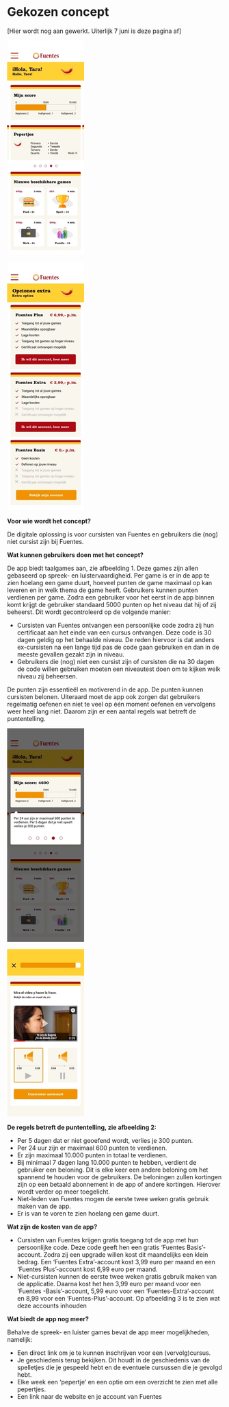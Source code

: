 # Gekozen concept

\[Hier wordt nog aan gewerkt. Uiterlijk 7 juni is deze pagina af\]

![](../.gitbook/assets/dashboard_500punten.jpg)

![Afbeelding 3](../.gitbook/assets/extra_opties.jpg)

  
**Voor wie wordt het concept?**

De digitale oplossing is voor cursisten van Fuentes en gebruikers die \(nog\) niet cursist zijn bij Fuentes. 

**Wat kunnen gebruikers doen met het concept?**

De app biedt taalgames aan, zie afbeelding 1. Deze games zijn allen gebaseerd op spreek- en luistervaardigheid. Per game is er in de app te zien hoelang een game duurt, hoeveel punten de game maximaal op kan leveren en in welk thema de game heeft. Gebruikers kunnen punten verdienen per game. Zodra een gebruiker voor het eerst in de app binnen komt krijgt de gebruiker standaard 5000 punten op het niveau dat hij of zij beheerst. Dit wordt gecontroleerd op de volgende manier:

* Cursisten van Fuentes ontvangen een persoonlijke code zodra zij hun certificaat aan het einde van een cursus ontvangen. Deze code is 30 dagen geldig op het behaalde niveau. De reden hiervoor is dat anders ex-cursisten na een lange tijd pas de code gaan gebruiken en dan in de meeste gevallen gezakt zijn in niveau.
* Gebruikers die \(nog\) niet een cursist zijn of cursisten die na 30 dagen de code willen gebruiken moeten een niveautest doen om te kijken welk niveau zij beheersen.

De punten zijn essentieël en motiverend in de app. De punten kunnen cursisten belonen. Uiteraard moet de app ook zorgen dat gebruikers regelmatig oefenen en niet te veel op één moment oefenen en vervolgens weer heel lang niet. Daarom zijn er een aantal regels wat betreft de puntentelling. 

![Afbeelding 2](../.gitbook/assets/dashboard_uitleg4.jpg)

![Afbeelding 1](../.gitbook/assets/luister_41_2_antwoord.jpg)

**De regels betreft de puntentelling, zie afbeelding 2:**

* Per 5 dagen dat er niet geoefend wordt, verlies je 300 punten.
* Per 24 uur zijn er maximaal 600 punten te verdienen.
* Er zijn maximaal 10.000 punten in totaal te verdienen.
* Bij minimaal 7 dagen lang 10.000 punten te hebben, verdient de gebruiker een beloning. Dit is elke keer een andere beloning om het spannend te houden voor de gebruikers. De beloningen zullen kortingen zijn op een betaald abonnement in de app of andere kortingen. Hierover wordt verder op meer toegelicht.
* Niet-leden van Fuentes mogen de eerste twee weken gratis gebruik maken van de app.
* Er is van te voren te zien hoelang een game duurt.

**Wat zijn de kosten van de app?**

* Cursisten van Fuentes krijgen gratis toegang tot de app met hun persoonlijke code. Deze code geeft hen een gratis ‘Fuentes Basis’-account. Zodra zij een upgrade willen kost dit maandelijks een klein bedrag. Een ‘Fuentes Extra’-account kost 3,99 euro per maand en een ‘Fuentes Plus’-account kost 6,99 euro per maand. 
* Niet-cursisten kunnen de eerste twee weken gratis gebruik maken van de applicatie. Daarna kost het hen 3,99 euro per maand voor een ‘Fuentes -Basis’-account, 5,99 euro voor een ‘Fuentes-Extra’-account en 8,99 voor een ‘Fuentes-Plus’-account. Op afbeelding 3 is te zien wat deze accounts inhouden

**Wat biedt de app nog meer?** 

Behalve de spreek- en luister games bevat de app meer mogelijkheden, namelijk:

* Een direct link om je te kunnen inschrijven voor een \(vervolg\)cursus.
* Je geschiedenis terug bekijken. Dit houdt in de geschiedenis van de spelletjes die je gespeeld hebt en de eventuele cursussen die je gevolgd hebt.
* Elke week een ‘pepertje’ en een optie om een overzicht te zien met alle pepertjes.
* Een link naar de website en je account van Fuentes

